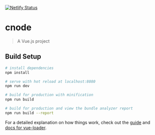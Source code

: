 [![Netlify Status](https://api.netlify.com/api/v1/badges/14a425d8-c0dc-4f38-904e-cb7434aafdf7/deploy-status)](https://app.netlify.com/sites/yigeiwoligiaogiao/deploys)
# cnode

> A Vue.js project

## Build Setup

``` bash
# install dependencies
npm install

# serve with hot reload at localhost:8080
npm run dev

# build for production with minification
npm run build

# build for production and view the bundle analyzer report
npm run build --report
```

For a detailed explanation on how things work, check out the [guide](http://vuejs-templates.github.io/webpack/) and [docs for vue-loader](http://vuejs.github.io/vue-loader).
